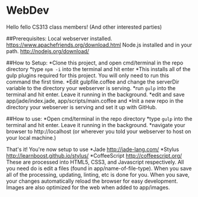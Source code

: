 WebDev
======

Hello fello CS313 class members!  (And other interested parties)

##Prerequisites:
Local webserver installed. https://www.apachefriends.org/download.html
Node.js installed and in your path. http://nodejs.org/download/

##How to Setup:
*Clone this project, and open cmd/terminal in the repo directory
*type `npm -i` into the terminal and hit enter
*This installs all of the gulp plugins required for this project.
You will only need to run this command the first time.
*Edit gulpfile.coffee and change the serverDir variable to the directory your webserver is serving.
*run    `gulp` into the terminal and hit enter. Leave it running in the background.
*edit and save app/jade/index.jade, app/scripts/main.coffee and
*Init a new repo in the directory your webserver is serving and set it up with GitHub.


##How to use:
*Open cmd/terminal in the repo directory
*type `gulp` into the terminal and hit enter. Leave it running in the background.
*navigate your browser to http://localhost (or wherever you told your webserver to host on your local machine.)

That's it!  You're now setup to use
*Jade http://jade-lang.com/
*Stylus http://learnboost.github.io/stylus/
*CoffeeScript http://coffeescript.org/ 
These are processed into HTML5, CSS3, and Javascript respectively. All you need do is edit a files (found in app/name-of-file-type).  When you save all of the processing, updating, linting, etc is done for you. When you save, your changes automatically reload the browser for easy development.  Images are also optimized for the web when added to app/images.

